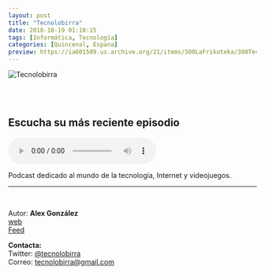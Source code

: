 ```yaml
---
layout: post
title: "Tecnolobirra"
date: 2018-10-19 01:10:15
tags: [Informática, Tecnología]
categories: [Quincenal, Espana]
preview: https://ia601509.us.archive.org/21/items/500LaFrikoteka/300Tecnolobirra-AlexGonzalez.jpg
---
```


![Tecnolobirra](https://ia601509.us.archive.org/21/items/500LaFrikoteka/400Tecnolobirra-AlexGonzalez.jpg)

<br/>
<br/>

## Escucha su más reciente episodio

<!--reproductor-feed=http://www.ivoox.com/tecnolobirra_fg_f1411264_filtro_1.xml-->
<!--reproductor-start-->
<audio id="audio" preload="auto" controls="" src="https://www.ivoox.com/tecnolobirra-3x05-visita-a-data-center_mf_30176283_feed_1.mp3"></audio>
<!--reproductor-end-->

Podcast dedicado al mundo de la tecnología, Internet y videojuegos.

_ _ _

<br>

Autor: **Alex González**  
[web](https://www.ivoox.com/podcast-tecnolobirra_sq_f1411264_1.html)  
[Feed](http://www.ivoox.com/tecnolobirra_fg_f1411264_filtro_1.xml)  



**Contacta:**  
Twitter: [@tecnolobirra](https://twitter.com/tecnolobirra)  
Correo: [tecnolobirra@gmail.com](mailto:tecnolobirra@gmail.com)  

